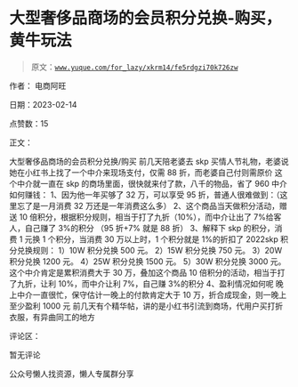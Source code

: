 # 大型奢侈品商场的会员积分兑换-购买，黄牛玩法

> 原文：[`www.yuque.com/for_lazy/xkrm14/fe5rdgzi70k726zw`](https://www.yuque.com/for_lazy/xkrm14/fe5rdgzi70k726zw)



作者： 电商阿旺



日期：2023-02-14



点赞数：15



正文：



大型奢侈品商场的会员积分兑换/购买 前几天陪老婆去 skp 买情人节礼物，老婆说她在小红书上找了一个中介来现场支付，仅需 88 折，而老婆自己付则需原价 这个中介就一直在 skp 的商场里面，很快就来付了款，八千的物品，省了 960 中介如何赚钱： 1、因为他一年买够了 32 万，可以享受 95 折，普通人很难做到：（这里忘了是一月消费 32 万还是一年消费这么多） 2、这个商品当天做积分活动，赠送 10 倍积分，根据积分规则，相当于打了九折（10%），而中介让出了 7%给客人，自己赚了 3%的积分 （95 折+7% 就是 88 折） 3、解释下 skp 的积分，消费 1 元换 1 个积分，当消费 30 万以上时，1 个积分就是 1%的折扣了 2022skp 积分兑换规则： 1）10W 积分兑换 500 元。 2）15W 积分兑换 750 元。 3）20W 积分兑换 1200 元。 4）25W 积分兑换 1500 元。 5）30W 积分兑换 3000 元。 这个中介肯定是累积消费大于 30 万，叠加这个商品 10 倍积分的活动，相当于打了九折，让利 10%，而中介让利 7%，自己赚 3%的积分 4、盈利情况如何呢 晚上中介一直很忙，保守估计一晚上的付款肯定大于 10 万，折合成现金，则一晚上至少盈利 1000 元 前几天有个精华帖，讲的是小红书引流到商场，代用户买打折衣服，有异曲同工的地方



评论区：



暂无评论



公众号懒人找资源，懒人专属群分享

